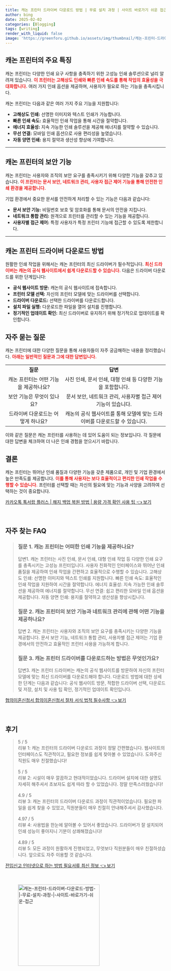 ```yaml
---
title: 캐논 프린터 드라이버 다운로드 방법 | 무료 설치 과정 | 사이트 바로가기 쉬운 접근
author: bing
date: 2025-02-02
categories: [Blogging]
tags: [writing]
render_with_liquid: false
image: 'https://greenforu.github.io/assets/img/thumbnail/캐논-프린터-드라이버-다운로드-방법-|-무료-설치-과정-|-사이트-바로가기-쉬운-접근.webp'
---
```



<h2 id='프린터 특징'>캐논 프린터의 주요 특징</h2>

<p>캐논 프린터는 다양한 인쇄 요구 사항을 충족하기 위한 고성능 인쇄 솔루션으로 널리 알려져 있습니다. <b><span style="color: #ee2323;">이 프린터는 고해상도 인쇄와 빠른 인쇄 속도를 통해 작업의 효율성을 극대화합니다.</span></b> 여러 가지 인쇄 옵션을 제공하며, 사용자가 필요로 하는 기능을 충족시킵니다.</p>

<p>캐논 프린터는 다음과 같은 여러 가지 주요 기능을 지원합니다:</p>

<ul>
    <li><b>고해상도 인쇄:</b> 선명한 이미지와 텍스트 인쇄가 가능합니다.</li>
    <li><b>빠른 인쇄 속도:</b> 효율적인 인쇄 작업을 통해 시간을 절약합니다.</li>
    <li><b>에너지 효율성:</b> 지속 가능한 인쇄 솔루션을 제공해 에너지를 절약할 수 있습니다.</li>
    <li><b>무선 연결:</b> 모바일 인쇄 옵션으로 사용 편리성을 높였습니다.</li>
    <li><b>자동 양면 인쇄:</b> 용지 절약과 생산성 향상에 기여합니다.</li>
</ul>

<hr />

<h2 id='보안 기능'>캐논 프린터의 보안 기능</h2>

<p>캐논 프린터는 사용자와 조직의 보안 요구를 충족시키기 위해 다양한 기능을 갖추고 있습니다. <b><span style="color: #ee2323;">이 프린터는 문서 보안, 네트워크 관리, 사용자 접근 제어 기능을 통해 안전한 인쇄 환경을 제공합니다.</span></b></p>

<p>기업 환경에서 중요한 문서를 안전하게 처리할 수 있는 기능은 다음과 같습니다:</p>

<ul>
    <li><b>문서 보안 기능:</b> 비밀번호 보호 및 암호화를 통해 문서의 안전을 지킵니다.</li>
    <li><b>네트워크 통합 관리:</b> 원격으로 프린터를 관리할 수 있는 기능을 제공합니다.</li>
    <li><b>사용자별 접근 제어:</b> 특정 사용자가 특정 프린터 기능에 접근할 수 있도록 제한합니다.</li>
</ul>

<hr />

<h2 id='드라이버 다운로드'>캐논 프린터 드라이버 다운로드 방법</h2>

<p>원활한 인쇄 작업을 위해서는 캐논 프린터의 최신 드라이버가 필수적입니다. <b><span style="color: #ee2323;">최신 드라이버는 캐논의 공식 웹사이트에서 쉽게 다운로드할 수 있습니다.</span></b> 다음은 드라이버 다운로드를 위한 단계입니다:</p>

<ul>
    <li><b>공식 웹사이트 방문:</b> 캐논의 공식 웹사이트에 접속합니다.</li>
    <li><b>프린터 모델 선택:</b> 자신의 프린터 모델에 맞는 드라이버를 선택합니다.</li>
    <li><b>드라이버 다운로드:</b> 선택한 드라이버를 다운로드합니다.</li>
    <li><b>설치 파일 실행:</b> 다운로드한 파일을 열어 설치를 진행합니다.</li>
    <li><b>정기적인 업데이트 확인:</b> 최신 드라이버로 유지하기 위해 정기적으로 업데이트를 확인합니다.</li>
</ul>

<h2 id='자주 묻는 질문'>자주 묻는 질문</h2>

<p>캐논 프린터에 대한 다양한 질문을 통해 사용자들이 자주 궁금해하는 내용을 정리했습니다. <b><span style="color: #ee2323;">아래는 일반적인 질문과 그에 대한 답변입니다.</span></b></p>

<table>
    <tr>
        <td style="text-align: center; height: 17px;"><b>질문</b></td>
        <td style="text-align: center; height: 17px;"><b>답변</b></td>
    </tr>
    <tr>
        <td style="text-align: center; height: 17px;">캐논 프린터는 어떤 기능을 제공하나요?</td>
        <td style="text-align: center; height: 17px;">사진 인쇄, 문서 인쇄, 대형 인쇄 등 다양한 기능을 포함합니다.</td>
    </tr>
    <tr>
        <td style="text-align: center; height: 17px;">보안 기능은 무엇이 있나요?</td>
        <td style="text-align: center; height: 17px;">문서 보안, 네트워크 관리, 사용자별 접근 제어 기능이 있습니다.</td>
    </tr>
    <tr>
        <td style="text-align: center; height: 17px;">드라이버 다운로드는 어떻게 하나요?</td>
        <td style="text-align: center; height: 17px;">캐논의 공식 웹사이트를 통해 모델에 맞는 드라이버를 다운로드할 수 있습니다.</td>
    </tr>
</table>

<p>이와 같은 질문은 캐논 프린터를 사용하는 데 있어 도움이 되는 정보입니다. 각 질문에 대한 답변을 체크하여 더 나은 인쇄 경험을 얻으시기 바랍니다.</p>

<h2 id='결론'>결론</h2>

<p>캐논 프린터는 뛰어난 인쇄 품질과 다양한 기능을 갖춘 제품으로, 개인 및 기업 환경에서 높은 만족도를 제공합니다. <b><span style="color: #ee2323;">이를 통해 사용자는 보다 효율적이고 편리한 인쇄 작업을 수행할 수 있습니다.</span></b> 프린터를 선택할 때는 자신의 필요에 맞는 기능과 사양을 고려하여 선택하는 것이 중요합니다.</p>


<p><a class="click-button" title="카카오톡 톡서랍 플러스 | 해지 백업 복원 방법 | 용량 가격 확인 사용 팁" href="https://greenforu.github.io/posts/%EC%B9%B4%EC%B9%B4%EC%98%A4%ED%86%A1-%ED%86%A1%EC%84%9C%EB%9E%8D-%ED%94%8C%EB%9F%AC%EC%8A%A4-%ED%95%B4%EC%A7%80-%EB%B0%B1%EC%97%85-%EB%B3%B5%EC%9B%90-%EB%B0%A9%EB%B2%95-%EC%9A%A9%EB%9F%89-%EA%B0%80%EA%B2%A9-%ED%99%95%EC%9D%B8-%EC%82%AC%EC%9A%A9-%ED%8C%81/" rel="dofollow">카카오톡 톡서랍 플러스 | 해지 백업 복원 방법 | 용량 가격 확인 사용 팁 👈 보기</a></p><br>
<h2 id='자주_찾는_FAQ'>자주 찾는 FAQ</h2>
<div itemscope="" itemtype="https://schema.org/FAQPage"> 
<blockquote> 
<div itemscope="" itemprop="mainEntity" itemtype="https://schema.org/Question"> 
<h3 itemprop="name">질문 1. 캐논 프린터는 어떠한 인쇄 기능을 제공하나요?</h3> 
<div itemscope="" itemprop="acceptedAnswer" itemtype="https://schema.org/Answer"> 
<span itemprop="text"> 
<p>답변1. 캐논 프린터는 사진 인쇄, 문서 인쇄, 대형 인쇄 작업 등 다양한 인쇄 요구를 충족시키는 고성능 프린터입니다. 사용자 친화적인 인터페이스와 뛰어난 인쇄 품질을 제공하여 인쇄 작업을 간편하고 효율적으로 수행할 수 있습니다. 고해상도 인쇄: 선명한 이미지와 텍스트 인쇄를 지원합니다. 빠른 인쇄 속도: 효율적인 인쇄 작업을 지원하여 시간을 절약합니다. 에너지 효율성: 지속 가능한 인쇄 솔루션을 제공하여 에너지를 절약합니다. 무선 연결: 쉽고 편리한 모바일 인쇄 옵션을 제공합니다. 자동 양면 인쇄: 용지를 절약하고 생산성을 향상시킵니다.</p> 
</span> 
</div> 
</div> 

<div itemscope="" itemprop="mainEntity" itemtype="https://schema.org/Question"> 
<h3 itemprop="name">질문 2. 캐논 프린터의 보안 기능과 네트워크 관리에 관해 어떤 기능을 제공하나요?</h3> 
<div itemscope="" itemprop="acceptedAnswer" itemtype="https://schema.org/Answer"> 
<span itemprop="text"> 
<p>답변 2. 캐논 프린터는 사용자와 조직의 보안 요구를 충족시키는 다양한 기능을 제공합니다. 문서 보안 기능, 네트워크 통합 관리, 사용자별 접근 제어는 기업 환경에서의 안전하고 효율적인 프린터 사용을 가능하게 합니다.</p> 
</span> 
</div> 
</div> 

<div itemscope="" itemprop="mainEntity" itemtype="https://schema.org/Question"> 
<h3 itemprop="name">질문 3. 캐논 프린터 드라이버를 다운로드하는 방법은 무엇인가요?</h3> 
<div itemscope="" itemprop="acceptedAnswer" itemtype="https://schema.org/Answer"> 
<span itemprop="text"> 
<p>답변3. 캐논 프린터 드라이버는 캐논의 공식 웹사이트를 방문하여 자신의 프린터 모델에 맞는 최신 드라이버를 다운로드해야 합니다. 다운로드 방법에 대한 상세한 단계는 다음과 같습니다: 공식 웹사이트 방문, 적합한 드라이버 선택, 다운로드 및 저장, 설치 및 사용 팁 확인, 정기적인 업데이트 확인입니다.</p> 
</span> 
</div> 
</div> 
</blockquote> 
</div>
<p><a class="click-button" title="협의이혼신청서 합의이혼신청서 절차 서식 법적 필수사항" href="https://greenforu.github.io/posts/%ED%98%91%EC%9D%98%EC%9D%B4%ED%98%BC%EC%8B%A0%EC%B2%AD%EC%84%9C-%ED%95%A9%EC%9D%98%EC%9D%B4%ED%98%BC%EC%8B%A0%EC%B2%AD%EC%84%9C-%EC%A0%88%EC%B0%A8-%EC%84%9C%EC%8B%9D-%EB%B2%95%EC%A0%81-%ED%95%84%EC%88%98%EC%82%AC%ED%95%AD/" rel="dofollow">협의이혼신청서 합의이혼신청서 절차 서식 법적 필수사항 👈 보기</a></p><br>
<h2 id='후기'>후기</h2>
<div itemscope itemtype="https://schema.org/Product">
  <blockquote>
  <div itemprop="review" itemscope itemtype="https://schema.org/Review">
      <div itemprop="reviewRating" itemscope itemtype="https://schema.org/Rating"> <span itemprop="ratingValue">5</span> / <span itemprop="bestRating">5</span> </div>
      <span itemprop="reviewBody">리뷰 1: 캐논 프린터의 드라이버 다운로드 과정이 정말 간편했습니다. 웹사이트의 인터페이스도 직관적이고, 필요한 정보를 쉽게 찾아볼 수 있었습니다. 도와주신 직원도 매우 친절했습니다!</span>
  </div>
  <br>
  <div itemprop="review" itemscope itemtype="https://schema.org/Review">
      <div itemprop="reviewRating" itemscope itemtype="https://schema.org/Rating"> <span itemprop="ratingValue">5</span> / <span itemprop="bestRating">5</span> </div>
      <span itemprop="reviewBody">리뷰 2: 시설이 매우 깔끔하고 현대적이었습니다. 드라이버 설치에 대한 설명도 자세히 해주셔서 초보자도 쉽게 따라 할 수 있었습니다. 정말 만족스러웠습니다!</span>
  </div>
  <br>
  <div itemprop="review" itemscope itemtype="https://schema.org/Review">
      <div itemprop="reviewRating" itemscope itemtype="https://schema.org/Rating"> <span itemprop="ratingValue">4.9</span> / <span itemprop="bestRating">5</span> </div>
      <span itemprop="reviewBody">리뷰 3: 캐논 프린터의 드라이버 다운로드 과정이 직관적이었습니다. 필요한 파일을 쉽게 찾을 수 있었고, 직원분들이 매우 친절히 안내해주셔서 감사했습니다.</span>
  </div>
  <br>
  <div itemprop="review" itemscope itemtype="https://schema.org/Review">
      <div itemprop="reviewRating" itemscope itemtype="https://schema.org/Rating"> <span itemprop="ratingValue">4.97</span> / <span itemprop="bestRating">5</span> </div>
      <span itemprop="reviewBody">리뷰 4: 사용법을 한눈에 알아볼 수 있어서 좋았습니다. 드라이버가 잘 설치되어 인쇄 성능이 좋아지니 기분이 상쾌해졌습니다!</span>
  </div>
  <br>
  <div itemprop="review" itemscope itemtype="https://schema.org/Review">
      <div itemprop="reviewRating" itemscope itemtype="https://schema.org/Rating"> <span itemprop="ratingValue">4.89</span> / <span itemprop="bestRating">5</span> </div>
      <span itemprop="reviewBody">리뷰 5: 모든 과정이 원활하게 진행되었고, 무엇보다 직원분들이 매우 친절하셨습니다. 앞으로도 자주 이용할 것 같습니다.</span>
  </div>
  </blockquote>
</div>
<p><a class="click-button" title="전입신고 인터넷으로 하는 방법 필요서류 최신 정보" href="https://greenforu.github.io/posts/%EC%A0%84%EC%9E%85%EC%8B%A0%EA%B3%A0-%EC%9D%B8%ED%84%B0%EB%84%B7%EC%9C%BC%EB%A1%9C-%ED%95%98%EB%8A%94-%EB%B0%A9%EB%B2%95-%ED%95%84%EC%9A%94%EC%84%9C%EB%A5%98-%EC%B5%9C%EC%8B%A0-%EC%A0%95%EB%B3%B4/" rel="dofollow">전입신고 인터넷으로 하는 방법 필요서류 최신 정보 👈 보기</a></p><br>
<figure class="image"><img src="https://greenforu.github.io/assets/img/thumbnail/캐논-프린터-드라이버-다운로드-방법-|-무료-설치-과정-|-사이트-바로가기-쉬운-접근.webp" alt="캐논-프린터-드라이버-다운로드-방법-|-무료-설치-과정-|-사이트-바로가기-쉬운-접근" width="256" height="256"></figure>